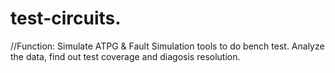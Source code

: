 # test-circuits.
//Function:
    Simulate ATPG & Fault Simulation tools to do bench test.
    Analyze the data, find out test coverage and diagosis resolution.
